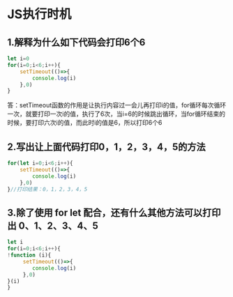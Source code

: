 # JS执行时机

## 1.解释为什么如下代码会打印6个6

```javascript
let i=0
for(i=0;i<6;i++){
	setTimeout(()=>{
		console.log(i)
	},0)
}
```

答：setTimeout函数的作用是让执行内容过一会儿再打印i的值，for循环每次循环一次，就要打印一次i的值，执行了6次，当i=6的时候跳出循环，当for循环结束的时候，要打印六次i的值，而此时i的值是6，所以打印6个6



## 2.写出让上面代码打印0，1，2，3，4，5的方法

```javascript
for(let i=0;i<6;i++){
	setTimeout(()=>{
		console.log(i)
	},0)
}//打印结果：0，1，2，3，4，5
```



## 3.除了使用 for let 配合，还有什么其他方法可以打印出 0、1、2、3、4、5

```javascript
let i
for(i=0;i<6;i++){
!function (i){
     setTimeout(()=>{
        console.log(i)
     },0)   
}(i)
}
```

